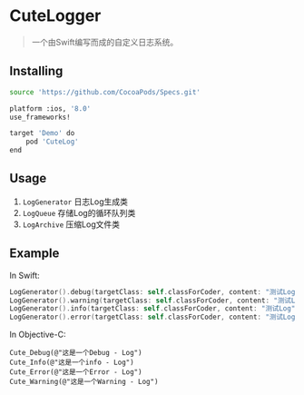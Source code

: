 # CuteLogger

> 一个由Swift编写而成的自定义日志系统。

## Installing

```bash
source 'https://github.com/CocoaPods/Specs.git'

platform :ios, '8.0'
use_frameworks!

target 'Demo' do
    pod 'CuteLog'
end

```

## Usage

1. `LogGenerator` 日志Log生成类
2. `LogQueue` 存储Log的循环队列类
3. `LogArchive` 压缩Log文件类

## Example

In Swift: 

```swift
LogGenerator().debug(targetClass: self.classForCoder, content: "测试Log")
LogGenerator().warning(targetClass: self.classForCoder, content: "测试Log")
LogGenerator().info(targetClass: self.classForCoder, content: "测试Log")
LogGenerator().error(targetClass: self.classForCoder, content: "测试Log")
```

In Objective-C:

```Objc
Cute_Debug(@"这是一个Debug - Log")
Cute_Info(@"这是一个info - Log")
Cute_Error(@"这是一个Error - Log")
Cute_Warning(@"这是一个Warning - Log")
```

